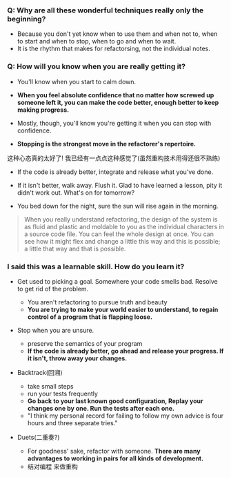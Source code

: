 ### Q: Why are all these wonderful techniques really only the beginning?

+ Because you don't yet know when to use them and when not to, when to start and when to stop, when to go and when to wait.
+ It is the rhythm that makes for refactorsing, not the individual notes.

### Q: How will you know when you are really getting it?

+ You'll know when you start to calm down.
+ **When you feel absolute confidence that no matter how screwed up someone left it, you can make the code better, enough better to keep making progress.**

+ Mostly, though, you'll know you're getting it when you can stop with confidence.
+ **Stopping is the strongest move in the refactorer's repertoire.**

这种心态真的太好了! 我已经有一点点这种感觉了(虽然重构技术用得还很不熟练)

+ If the code is already better, integrate and release what you've done.
+ If it isn't better, walk away. Flush it. Glad to have learned a lesson, pity it didn't work out. What's on for tomorrow?

+ You bed down for the night, sure the sun will rise again in the morning.

> When you really understand refactoring, the design of the system is as fluid and plastic and moldable to you as the individual characters in a source code file.
> You can feel the whole design at once.
> You can see how it might flex and change a little this way and this is possible; a little that way and that is possible.

### I said this was a learnable skill. How do you learn it?

+ Get used to picking a goal. Somewhere your code smells bad. Resolve to get rid of the problem.
    + You aren't refactoring to pursue truth and beauty
    + **You are trying to make your world easier to understand, to regain control of a program that is flapping loose.**

+ Stop when you are unsure.
    + preserve the semantics of your program
    + **If the code is already better, go ahead and release your progress. If it isn't, throw away your changes.**

+ Backtrack(回溯)
    + take small steps
    + run your tests frequently
    + **Go back to your last known good configuration, Replay your changes one by one. Run the tests after each one.**
    + "I think my personal record for failing to follow my own advice is four hours and three separate tries."

+ Duets(二重奏?)
    + For goodness' sake, refactor with someone. **There are many advantages to working in pairs for all kinds of development.**
    + 结对编程 来做重构
